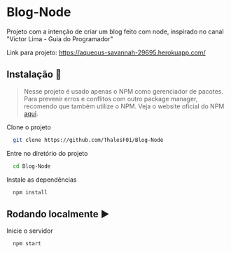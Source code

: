 # Blog-Node
Projeto com a intenção de criar um blog feito com node, inspirado no canal "Victor Lima - Guia do Programador"

Link para projeto: https://aqueous-savannah-29695.herokuapp.com/

## Instalação 🔽
> Nesse projeto é usado apenas o NPM como gerenciador de pacotes. Para prevenir erros e conflitos com outro package manager, recomendo que também utilize o NPM. Veja o website oficial do NPM [aqui](https://www.npmjs.com).

Clone o projeto

```bash
  git clone https://github.com/ThalesF01/Blog-Node
```

Entre no diretório do projeto

```bash
  cd Blog-Node
```

Instale as dependências

```bash
  npm install
```

## Rodando localmente ▶

Inicie o servidor

```bash
  npm start
```
